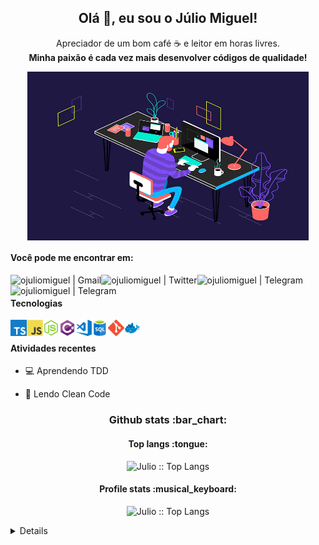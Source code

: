<h2 align="center">Olá 👋, eu sou o Júlio Miguel!</h2>

<p align="center">Apreciador de um bom café ☕ e leitor em horas livres. <br/> <b> Minha paixão é cada vez mais desenvolver códigos de qualidade! </b> </p>

<p align="center">
    <img align="center" alt="GIF" src="https://github.com/ojuliomiguel/ojuliomiguel/blob/main/assets/code_.gif?raw=true" width="450" height="270" />
</p>


#### Você pode me encontrar em:

[ <img align="left" alt="ojuliomiguel | Gmail"  src="https://img.shields.io/badge/-Gmail-c14438?style=flat&logo=Gmail&logoColor=white&link=mailto:juliomiguelsouzacosta@gmail.com" />][gmail]
[ <img target="_blank" align="left" alt="ojuliomiguel | Twitter"  src="https://img.shields.io/badge/-Twitter-1ca0f1?style=flat&labelColor=1ca0f1&logo=twitter&logoColor=white&link=https://twitter.com/ojuliomiguel" />][twitter]
[ <img align="left" alt="ojuliomiguel | Telegram"  src="https://img.shields.io/badge/instagram-%23E4405F.svg?&style=flat&logo=instagram&logoColor=white"/>][instagram]
[ <img align="left" alt="ojuliomiguel | Telegram"  src="https://img.shields.io/badge/-Telegram-1ca0f1?style=flat&labelColor=1ca0f1&logo=telegram&logoColor=white&link=https://t.me/juliomiguelsouza" />][telegram]



<br />

#### Tecnologias

<img align="left" alt="Typescript" width="26px" src="assets/icons/ts.png" />
<img align="left" alt="JavaScript" width="26px" src="assets/icons/js.png" />
<img align="left" alt="Node.js" width="26px" src="assets/icons/nodejs.png" />
<img align="left" alt="C#" width="26px" src="assets/icons/csharp.png" />
<img align="left" alt="Visual Studio Code" width="26px" src="assets/icons/vscode.png" />
<img align="left" alt="sql" width="26px" src="assets/icons/sql.png" />
<img align="left" alt="git" width="26px" src="assets/icons/git.png" />
<img align="left" alt="docker" width="26px" src="assets/icons/docker.png" />

<br />

#### Atividades recentes

- :computer: Aprendendo TDD

- :open_book: Lendo Clean Code


<h3 align="center">Github stats :bar_chart:</h3>


<h4 align="center">Top langs :tongue:</h4>

<p align="center">
    <img src="https://github-readme-stats.vercel.app/api/top-langs/?username=ojuliomiguel&langs_count=8&layout=compact&theme=blueberry" alt="Julio :: Top Langs" />
</p>
       
<h4 align="center">Profile stats :musical_keyboard:</h4>
            
<p align="center">
    <img src="https://github-readme-stats.vercel.app/api?username=ojuliomiguel&theme=blueberry&show_icons=true&count_private=true&include_all_commits=true&hide_title=true" alt="Julio :: Top Langs" />
</p       
        

<br />

<details>
    <h2> <summary> 📃 Curriculum </summary> </h3>

## Educação

- 📖 **Ciência da Computação**
    
    📆 2017 - 201?

    📍 **Universidade Federal de Alagoas** - Arapiraca, Alagoas, Brasil

## Experiência

- :computer: Desenvolvedor Asp.Net (backend)

    📆 jan 2021 - mar 2021

    📍 **Intelitrader** - Remoto, SP, Brasil

- :computer: Desenvolvedor backend Nodejs/TypeScript

    📆 ago 2020 - jan 2021

    📍 **MyInterCambio** - Remoto, PE, Brasil
   
- :computer: Desenvolvedor backend

    📆 jan 2020 - 202?

    📍 **PlusSoft** - Arapiraca, Alagoas, Brasil

- :computer: Projeto Web-Scraping

    📆 dezembro de 2019


</details>


<!--
**ojuliomiguel/ojuliomiguel** is a ✨ _special_ ✨ repository because its `README.md` (this file) appears on your GitHub profile.

Here are some ideas to get you started:

- 🔭 I’m currently working on ...
- 🌱 I’m currently learning ...
- 👯 I’m looking to collaborate on ...
- 🤔 I’m looking for help with ...
- 💬 Ask me about ...
- 📫 How to reach me: ...
- 😄 Pronouns: ...
- ⚡ Fun fact: ...
-->

[telegram]: https://t.me/juliomiguelsouza
[twitter]: https://twitter.com/ojuliomiguel
[gmail]: mailto:juliomiguelsouzacosta@gmailcom
[instagram]: https://www.instagram.com/juliomiguel.dev
